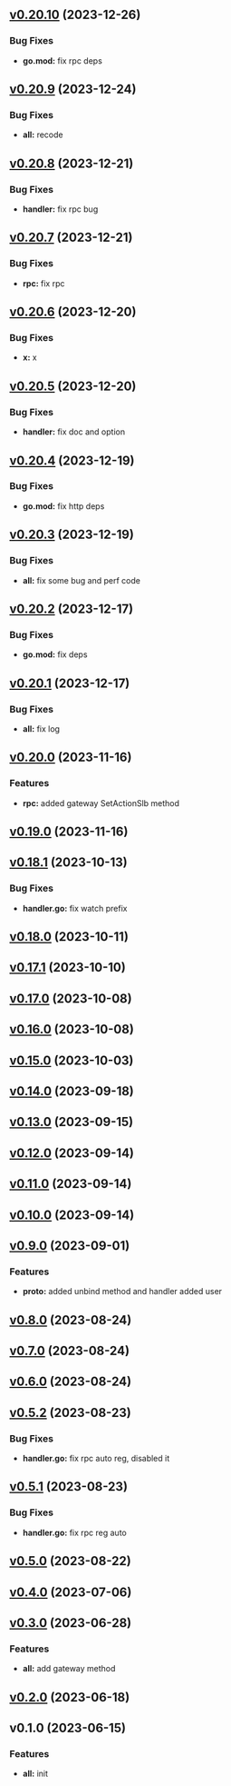 
<a name="v0.20.10"></a>
## [v0.20.10](https://8.140.161.172/wangsb/wgateway/compare/v0.20.9...v0.20.10) (2023-12-26)

### Bug Fixes

* **go.mod:** fix rpc deps


<a name="v0.20.9"></a>
## [v0.20.9](https://8.140.161.172/wangsb/wgateway/compare/v0.20.8...v0.20.9) (2023-12-24)

### Bug Fixes

* **all:** recode


<a name="v0.20.8"></a>
## [v0.20.8](https://8.140.161.172/wangsb/wgateway/compare/v0.20.7...v0.20.8) (2023-12-21)

### Bug Fixes

* **handler:** fix rpc bug


<a name="v0.20.7"></a>
## [v0.20.7](https://8.140.161.172/wangsb/wgateway/compare/v0.20.6...v0.20.7) (2023-12-21)

### Bug Fixes

* **rpc:** fix rpc


<a name="v0.20.6"></a>
## [v0.20.6](https://8.140.161.172/wangsb/wgateway/compare/v0.20.5...v0.20.6) (2023-12-20)

### Bug Fixes

* **x:** x


<a name="v0.20.5"></a>
## [v0.20.5](https://8.140.161.172/wangsb/wgateway/compare/v0.20.4...v0.20.5) (2023-12-20)

### Bug Fixes

* **handler:** fix doc and option


<a name="v0.20.4"></a>
## [v0.20.4](https://8.140.161.172/wangsb/wgateway/compare/v0.20.3...v0.20.4) (2023-12-19)

### Bug Fixes

* **go.mod:** fix http deps


<a name="v0.20.3"></a>
## [v0.20.3](https://8.140.161.172/wangsb/wgateway/compare/v0.20.2...v0.20.3) (2023-12-19)

### Bug Fixes

* **all:** fix some bug and perf code


<a name="v0.20.2"></a>
## [v0.20.2](https://8.140.161.172/wangsb/wgateway/compare/v0.20.1...v0.20.2) (2023-12-17)

### Bug Fixes

* **go.mod:** fix deps


<a name="v0.20.1"></a>
## [v0.20.1](https://8.140.161.172/wangsb/wgateway/compare/v0.20.0...v0.20.1) (2023-12-17)

### Bug Fixes

* **all:** fix log


<a name="v0.20.0"></a>
## [v0.20.0](https://8.140.161.172/wangsb/wgateway/compare/v0.19.0...v0.20.0) (2023-11-16)

### Features

* **rpc:** added gateway SetActionSlb method


<a name="v0.19.0"></a>
## [v0.19.0](https://8.140.161.172/wangsb/wgateway/compare/v0.18.1...v0.19.0) (2023-11-16)


<a name="v0.18.1"></a>
## [v0.18.1](https://8.140.161.172/wangsb/wgateway/compare/v0.18.0...v0.18.1) (2023-10-13)

### Bug Fixes

* **handler.go:** fix watch prefix


<a name="v0.18.0"></a>
## [v0.18.0](https://8.140.161.172/wangsb/wgateway/compare/v0.17.1...v0.18.0) (2023-10-11)


<a name="v0.17.1"></a>
## [v0.17.1](https://8.140.161.172/wangsb/wgateway/compare/v0.17.0...v0.17.1) (2023-10-10)


<a name="v0.17.0"></a>
## [v0.17.0](https://8.140.161.172/wangsb/wgateway/compare/v0.16.0...v0.17.0) (2023-10-08)


<a name="v0.16.0"></a>
## [v0.16.0](https://8.140.161.172/wangsb/wgateway/compare/v0.15.0...v0.16.0) (2023-10-08)


<a name="v0.15.0"></a>
## [v0.15.0](https://8.140.161.172/wangsb/wgateway/compare/v0.14.0...v0.15.0) (2023-10-03)


<a name="v0.14.0"></a>
## [v0.14.0](https://8.140.161.172/wangsb/wgateway/compare/v0.13.0...v0.14.0) (2023-09-18)


<a name="v0.13.0"></a>
## [v0.13.0](https://8.140.161.172/wangsb/wgateway/compare/v0.12.0...v0.13.0) (2023-09-15)


<a name="v0.12.0"></a>
## [v0.12.0](https://8.140.161.172/wangsb/wgateway/compare/v0.11.0...v0.12.0) (2023-09-14)


<a name="v0.11.0"></a>
## [v0.11.0](https://8.140.161.172/wangsb/wgateway/compare/v0.10.0...v0.11.0) (2023-09-14)


<a name="v0.10.0"></a>
## [v0.10.0](https://8.140.161.172/wangsb/wgateway/compare/v0.9.0...v0.10.0) (2023-09-14)


<a name="v0.9.0"></a>
## [v0.9.0](https://8.140.161.172/wangsb/wgateway/compare/v0.8.0...v0.9.0) (2023-09-01)

### Features

* **proto:** added unbind method and handler added user


<a name="v0.8.0"></a>
## [v0.8.0](https://8.140.161.172/wangsb/wgateway/compare/v0.7.0...v0.8.0) (2023-08-24)


<a name="v0.7.0"></a>
## [v0.7.0](https://8.140.161.172/wangsb/wgateway/compare/v0.6.0...v0.7.0) (2023-08-24)


<a name="v0.6.0"></a>
## [v0.6.0](https://8.140.161.172/wangsb/wgateway/compare/v0.5.2...v0.6.0) (2023-08-24)


<a name="v0.5.2"></a>
## [v0.5.2](https://8.140.161.172/wangsb/wgateway/compare/v0.5.1...v0.5.2) (2023-08-23)

### Bug Fixes

* **handler.go:** fix rpc auto reg, disabled it


<a name="v0.5.1"></a>
## [v0.5.1](https://8.140.161.172/wangsb/wgateway/compare/v0.5.0...v0.5.1) (2023-08-23)

### Bug Fixes

* **handler.go:** fix rpc reg auto


<a name="v0.5.0"></a>
## [v0.5.0](https://8.140.161.172/wangsb/wgateway/compare/v0.4.0...v0.5.0) (2023-08-22)


<a name="v0.4.0"></a>
## [v0.4.0](https://8.140.161.172/wangsb/wgateway/compare/v0.3.0...v0.4.0) (2023-07-06)


<a name="v0.3.0"></a>
## [v0.3.0](https://8.140.161.172/wangsb/wgateway/compare/v0.2.0...v0.3.0) (2023-06-28)

### Features

* **all:** add gateway method


<a name="v0.2.0"></a>
## [v0.2.0](https://8.140.161.172/wangsb/wgateway/compare/v0.1.0...v0.2.0) (2023-06-18)


<a name="v0.1.0"></a>
## v0.1.0 (2023-06-15)

### Features

* **all:** init

